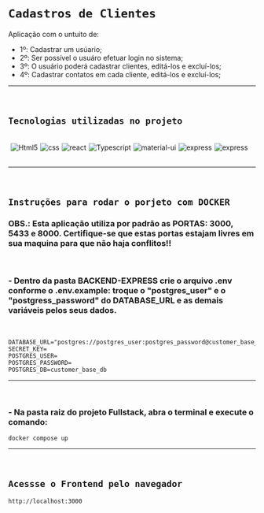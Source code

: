 # `Cadastros de Clientes`

<p>Aplicação com o untuito de:<br>

- 1º: Cadastrar um usúario;<br>
- 2º: Ser possível o usuáro efetuar login no sistema;<br>
- 3º: O usuário poderá cadastrar clientes, editá-los e excluí-los;
- 4º: Cadastrar contatos em cada cliente, editá-los e excluí-los;
<hr>
<br>

## `Tecnologias utilizadas no projeto`

<br>
<div id="tecs"style='display:flex; gap: 5px;'><br>
   <img align="center" alt="Html5" src="https://img.shields.io/badge/HTML5-E34F26?style=for-the-badge&logo=html5&logoColor=white">

   <img align="center" alt="css" src="https://img.shields.io/badge/CSS3-1572B6?style=for-the-badge&logo=css3&logoColor=white">

   <img align="center" alt="react" src="https://img.shields.io/badge/React-20232A?style=for-the-badge&logo=react&logoColor=61DAFB">

   <img align="center" alt="Typescript" src="https://img.shields.io/badge/TypeScript-007ACC?style=for-the-badge&logo=typescript&logoColor=white">

   <img align="center" alt="material-ui" src="https://img.shields.io/badge/material ui-007ACC?style=for-the-badge&logo=mui&logoColor=white">

   <img align="center" alt="express" src="https://img.shields.io/badge/express-007ACC?style=for-the-badge&logo=express&logoColor=white">

   <img align="center" alt="express" src="https://img.shields.io/badge/TypeORM-007ACC?style=for-the-badge&logo=javascript&logoColor=white">

</div></br>
<hr>
<br>


## `Instruções para rodar o porjeto com DOCKER`

### OBS.: Esta aplicação utiliza por padrão as PORTAS: 3000, 5433 e 8000. Certifique-se que estas portas estajam livres em sua maquina para que não haja conflitos!! 
<br>

### - Dentro da pasta BACKEND-EXPRESS crie o arquivo .env conforme o .env.example: troque o "postgres_user" e o "postgress_password" do DATABASE_URL e as demais variáveis pelos seus dados.

<br>

```
DATABASE_URL="postgres://postgres_user:postgres_password@customer_base_db:5432/customer_base_db"
SECRET_KEY=
POSTGRES_USER=
POSTGRES_PASSWORD=
POSTGRES_DB=customer_base_db

```

<hr>
<br>

### - Na pasta raiz do projeto Fullstack, abra o terminal e execute o comando:
```
docker compose up
```
<hr>
<br>

## `Acessse o Frontend pelo navegador`

```
http://localhost:3000
```

